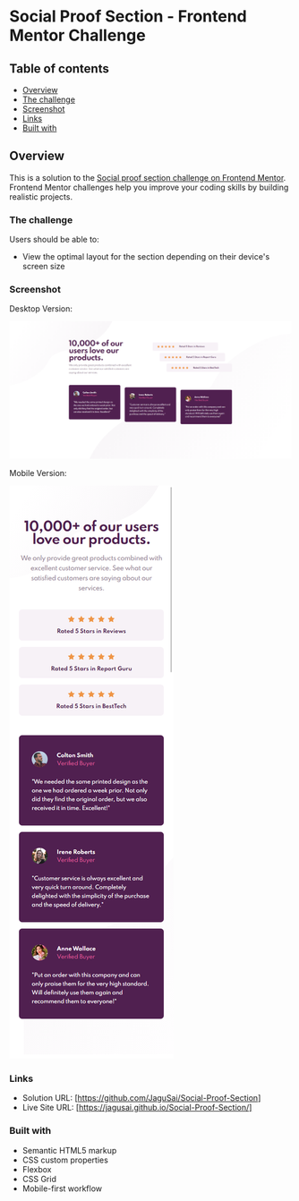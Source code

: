 # Social Proof Section - Frontend Mentor Challenge

## Table of contents

- [Overview](#overview)
- [The challenge](#the-challenge)
- [Screenshot](#screenshot)
- [Links](#links)
- [Built with](#built-with)

## Overview

This is a solution to the [Social proof section challenge on Frontend Mentor](https://www.frontendmentor.io/challenges/social-proof-section-6e0qTv_bA). Frontend Mentor challenges help you improve your coding skills by building realistic projects. 

### The challenge

Users should be able to:

- View the optimal layout for the section depending on their device's screen size

### Screenshot

Desktop Version: 

![ScreenShot](./design/desktop_design.png)

Mobile Version:

![ScreenShot](./design/mobile_design.png)

### Links

- Solution URL: [https://github.com/JaguSai/Social-Proof-Section]
- Live Site URL: [https://jagusai.github.io/Social-Proof-Section/]

### Built with

- Semantic HTML5 markup
- CSS custom properties
- Flexbox
- CSS Grid
- Mobile-first workflow
